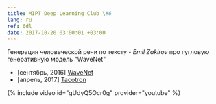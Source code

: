 ```yaml
---
title: MIPT Deep Learning Club \#6
lang: ru
ref: 6dl
date: 2017-10-20 03:00:01 +03:00
---
```


Генерация человеческой речи по тексту - _Emil Zakirov_ про гугловую генеративную модель "WaveNet"

- [сентябрь, 2016] [WaveNet](https://deepmind.com/blog/wavenet-generative-model-raw-audio/)
- [апрель, 2017] [Tacotron](https://arxiv.org/pdf/1703.10135.pdf)

{% include video id="gUdyQ5Ocr0g" provider="youtube" %}
